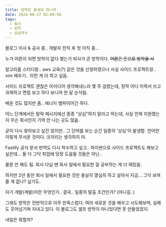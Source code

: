 ```yaml
---
title: 방학은 끝내야 하니까
date: 2024-08-27 02:09:58
tags:
  - 퇴사
  - 방학
  - 섬섬옥수
---
```


블로그 이사 & 공사 중..
개발자 전직 후 첫 이직 중...

누가 어른이 되면 방학이 없다 했는가
퇴사가 곧 방학이다.
~~어른은 돈으로 방학을 사~~

알고리즘 스터디랑.. aws 교육(?) 같은 것을 신청하였으나
사실 사이드 프로젝트랑.. vim 배우기.. 이런 게 더 하고 싶음.

사이드 프로젝트 괜찮은 아이디어 생각해내느라 몇 주 걸렸는데,
정작 어디 이력서 쓰고 과제하고 면접 보고 하다 보니까 한 달 순삭됨.

배운 것도 많지만 좀.. 에너지 뱀파이어긴 하다.

어느 단계에서든 탈락 메시지에선 종종 "상심"하지 말라고 하는데,
사실 언제 지원했는지 무슨 회사인지 기억 안 나는 곳도 많음.

굳이 다시 찾아보고 싶진 않지만.. 그 단어를 보는 순간 일종의 '상심'이 발생함.
언어란 이렇게 무서운 것이다.
코끼리는 생각하지 마.

Fastify 공식 문서 번역도 다시 착수하고 싶고..
파이썬으로 사이드 프로젝트도 해보고 싶은데...
둘 다 그닥 취업에 당장 도움될 것들은 아닌..

물론 안 해도 됨.
회사 다닐 땐 회사 일에서 필요한 걸 공부하는 게 더 재밌음.

하지만 2년 동안 회사 일에서 필요한 것만 충실히 열심히 하고 살아서 지금... 그닥 보여줄 게 없나? 싶기도.

자기 개발(계발)이란 무엇인가..
결국.. 일종의 탈출 조건인가?
(아니길..)

그래도 방학은 전반적으로 아주 만족스럽다.
여러 새로운 것을 배우고 시도해보며, 실패도 웃어넘기며 지내고 있다.
이 블로그도 셀프 방학이 아니었다면 못 만들었겠지.

내일은 뭐할까?
